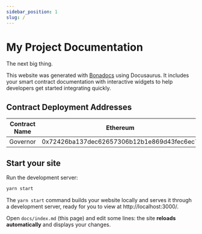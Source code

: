 ```yaml
---
sidebar_position: 1
slug: /
---
```


# My Project Documentation

The next big thing.


This website was generated with [Bonadocs](https://bonadocs.com/) using Docusaurus. It includes your smart contract
documentation with interactive widgets to help developers get started integrating quickly.

## Contract Deployment Addresses

| Contract Name | Ethereum |
| -------------- | -------------- |
| Governor | 0x72426ba137dec62657306b12b1e869d43fec6ec7 |

## Start your site

Run the development server:

```bash
yarn start
```

The `yarn start` command builds your website locally and serves it through a development server, ready for you to view at http://localhost:3000/.

Open `docs/index.md` (this page) and edit some lines: the site **reloads automatically** and displays your changes.
